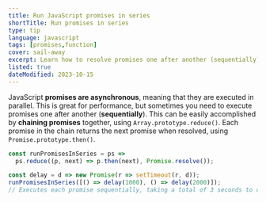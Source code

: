 ```yaml
---
title: Run JavaScript promises in series
shortTitle: Run promises in series
type: tip
language: javascript
tags: [promises,function]
cover: sail-away
excerpt: Learn how to resolve promises one after another (sequentially) in JavaScript.
listed: true
dateModified: 2023-10-15
---
```


JavaScript **promises are asynchronous**, meaning that they are executed in parallel. This is great for performance, but sometimes you need to execute promises one after another (**sequentially**). This can be easily accomplished by **chaining promises** together, using `Array.prototype.reduce()`. Each promise in the chain returns the next promise when resolved, using `Promise.prototype.then()`.

```js
const runPromisesInSeries = ps =>
  ps.reduce((p, next) => p.then(next), Promise.resolve());

const delay = d => new Promise(r => setTimeout(r, d));
runPromisesInSeries([() => delay(1000), () => delay(2000)]);
// Executes each promise sequentially, taking a total of 3 seconds to complete
```
